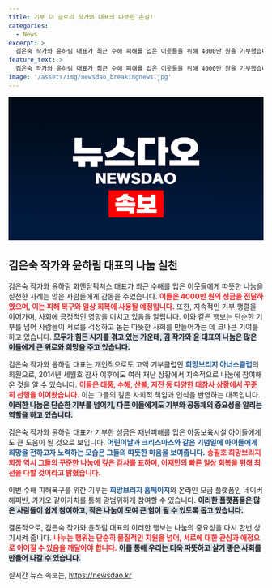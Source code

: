 ```yaml
---
title: 기부 더 글로리 작가와 대표의 따뜻한 손길!
categories:
  - News
excerpt: >
  김은숙 작가와 윤하림 대표가 최근 수해 피해를 입은 이웃들을 위해 4000만 원을 기부했습니다. 이들은 재난마다 지속적인 나눔을 이어오며, 더 많은 사람들이 기부에 동참할 것을 촉구하고 있습니다.
feature_text: >
  김은숙 작가와 윤하림 대표가 최근 수해 피해를 입은 이웃들을 위해 4000만 원을 기부했습니다. 이들은 재난마다 지속적인 나눔을 이어오며, 더 많은 사람들이 기부에 동참할 것을 촉구하고 있습니다.
image: '/assets/img/newsdao_breakingnews.jpg'
---
```


<p><img src="/assets/img/newsdao_breakingnews.jpg" alt="koreaapp 속보" /></p>

<h2 data-ke-size="size26">김은숙 작가와 윤하림 대표의 나눔 실천</h2>

<p data-ke-size="size16"></p> 

<p>김은숙 작가와 윤하림 화앤담픽쳐스 대표가 최근 수해를 입은 이웃들에게 따뜻한 나눔을 실천한 사례는 많은 사람들에게 감동을 주었습니다. <b><span style="color: #ee2323;">이들은 4000만 원의 성금을 전달하였으며, 이는 피해 복구와 일상 회복에 사용될 예정입니다.</span></b> 또한, 지속적인 기부 행렬을 이어가며, 사회에 긍정적인 영향을 미치고 있음을 알립니다. 이와 같은 행보는 단순한 기부를 넘어 사람들이 서로를 걱정하고 돕는 따뜻한 사회를 만들어가는 데 크나큰 기여를 하고 있습니다. <b><span style="background-color: #21538527;">모두가 힘든 시기를 겪고 있는 가운데, 김 작가와 윤 대표의 나눔은 많은 이들에게 큰 위로와 희망을 주고 있습니다.</span></b> </p>

<p data-ke-size="size16"></p>

<p>김은숙 작가와 윤하림 대표는 개인적으로도 고액 기부클럽인 <b><span style="color: #1a5490;">희망브리지 아너스클럽</span></b>의 회원으로, 2014년 세월호 참사 이후에도 여러 재난 상황에서 지속적으로 나눔에 참여해온 것을 알 수 있습니다. <b><span style="color: #ee2323;">이들은 태풍, 수해, 산불, 지진 등 다양한 대참사 상황에서 꾸준히 선행을 이어왔습니다.</span></b> 이는 그들의 깊은 사회적 책임과 인식을 반영하는 대목입니다. <b><span style="background-color: #21538527;">이러한 나눔은 단순한 기부를 넘어기, 다른 이들에게도 기부와 공동체의 중요성을 알리는 역할을 하고 있습니다.</span></b></p>

<p data-ke-size="size16"></p>

<p>김은숙 작가와 윤하림 대표가 기부한 성금은 재난피해를 입은 아동보육시설 아이들에게도 큰 도움이 될 것으로 보입니다. <b><span style="color: #1a5490;">어린이날과 크리스마스와 같은 기념일에 아이들에게 희망을 전하고자 노력하는 모습은 그들의 따뜻한 마음을 보여줍니다.</span></b> <b><span style="color: #ee2323;">송필호 희망브리지 회장 역시 그들의 꾸준한 나눔에 깊은 감사를 표하며, 이재민의 빠른 일상 회복을 위해 최선을 다할 것이라고 밝혔습니다.</span></b> </p>

<p data-ke-size="size16"></p>

<p>이번 수해 피해복구를 위한 기부는 <b><span style="color: #1a5490;">희망브리지 홈페이지</span></b>와 온라인 모금 플랫폼인 네이버 해피빈, 카카오 같이가치를 통해 광범위하게 참여할 수 있습니다. <b><span style="background-color: #21538527;">이러한 플랫폼들은 많은 사람들이 쉽게 참여하고, 작은 나눔이 모여 큰 힘이 될 수 있도록 돕고 있습니다.</span></b> </p>

<p data-ke-size="size16"></p>

<p>결론적으로, 김은숙 작가와 윤하림 대표의 이러한 행보는 나눔의 중요성을 다시 한번 상기시켜 줍니다. <b><span style="color: #ee2323;">나누는 행위는 단순히 물질적인 지원을 넘어, 서로에 대한 관심과 애정으로 이어질 수 있음을 깨달아야 합니다.</span></b> <b><span style="background-color: #21538527;">이를 통해 우리는 더욱 따뜻하고 살기 좋은 사회를 만들어 나갈 수 있습니다.</span></b></p>
실시간 뉴스 속보는, <a href="https://newsdao.kr" rel="dofollow">https://newsdao.kr</a>


